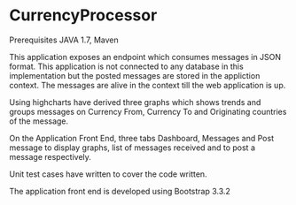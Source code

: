 # CurrencyProcessor

Prerequisites JAVA 1.7, Maven

This application exposes an endpoint which consumes messages in JSON format. This application is not connected to any database in this implementation but the 
posted messages are stored in the appliction context. The messages are alive in the context till the web application is up.

Using highcharts have derived three graphs which shows trends and groups messages on Currency From, Currency To and Originating countries of the message.

On the Application Front End, three tabs Dashboard, Messages and Post message to display graphs, list of messages received and to post a message respectively.

Unit test cases have written to cover the code written.

The application front end is developed using Bootstrap 3.3.2

